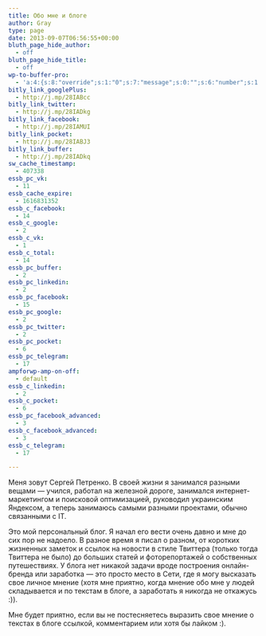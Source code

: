 ```yaml
---
title: Обо мне и блоге
author: Gray
type: page
date: 2013-09-07T06:56:55+00:00
bluth_page_hide_author:
  - off
bluth_page_hide_title:
  - off
wp-to-buffer-pro:
  - 'a:4:{s:8:"override";s:1:"0";s:7:"message";s:0:"";s:6:"number";s:1:"1";s:16:"alternateMessage";s:0:"";}'
bitly_link_googlePlus:
  - http://j.mp/28IABcc
bitly_link_twitter:
  - http://j.mp/28IADkg
bitly_link_facebook:
  - http://j.mp/28IAMUI
bitly_link_pocket:
  - http://j.mp/28IABJ3
bitly_link_buffer:
  - http://j.mp/28IADkq
sw_cache_timestamp:
  - 407338
essb_pc_vk:
  - 11
essb_cache_expire:
  - 1616831352
essb_c_facebook:
  - 14
essb_c_google:
  - 2
essb_c_vk:
  - 1
essb_c_total:
  - 14
essb_pc_buffer:
  - 2
essb_pc_linkedin:
  - 2
essb_pc_facebook:
  - 15
essb_pc_google:
  - 2
essb_pc_twitter:
  - 2
essb_pc_pocket:
  - 6
essb_pc_telegram:
  - 17
ampforwp-amp-on-off:
  - default
essb_c_linkedin:
  - 2
essb_c_pocket:
  - 6
essb_pc_facebook_advanced:
  - 3
essb_c_facebook_advanced:
  - 3
essb_c_telegram:
  - 17

---
```

<!-- wpsso pinterest pin it image added on 2021-03-28T13:40:39+00:00 -->

<div class="wpsso-pinterest-pin-it-image" style="display:none !important;">
</div>

<!-- .wpsso-pinterest-pin-it-image -->

Меня зовут Сергей Петренко. В своей жизни я занимался разными вещами — учился, работал на железной дороге, занимался интернет-маркетингом и поисковой оптимизацией, руководил украинским Яндексом, а теперь занимаюсь самыми разными проектами, обычно связанными с IT.

Это мой персональный блог. Я начал его вести очень давно и мне до сих пор не надоело. В разное время я писал о разном, от коротких жизненных заметок и ссылок на новости в стиле Твиттера (только тогда Твиттера не было) до больших статей и фоторепортажей о собственных путешествиях. У блога нет никакой задачи вроде построения онлайн-бренда или заработка — это просто место в Сети, где я могу высказать свое личное мнение (хотя мне приятно, когда мнение обо мне у людей складывается и по текстам в блоге, а заработать я никогда не откажусь :)).

Мне будет приятно, если вы не постесняетесь выразить свое мнение о текстах в блоге ссылкой, комментарием или хотя бы лайком :).
